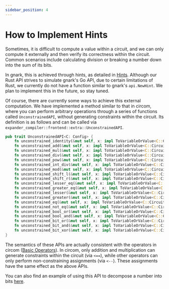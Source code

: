 ```yaml
---
sidebar_position: 4
---
```


# How to Implement Hints

Sometimes, it is difficult to compute a value within a circuit, and we can only compute it externally and then verify its correctness within the circuit. Common scenarios include calculating division or breaking a number down into the sum of its bits.

In gnark, this is achieved through hints, as detailed in [Hints](https://docs.gnark.consensys.io/HowTo/write/hints). Although our Rust API strives to simulate gnark's Go API, due to certain limitations of Rust, we currently do not have a function similar to gnark's `api.NewHint`. We plan to implement this in the future, so stay tuned.

Of course, there are currently some ways to achieve this external computation. We have implemented a method similar to that in circom, where you can perform arbitrary operations through a series of functions called `UnconstrainedAPI`, without generating constraints within the circuit. Its definition is as follows and can be called via `expander_compiler::frontend::extra::UnconstrainedAPI`.

```rust
pub trait UnconstrainedAPI<C: Config> {
    fn unconstrained_identity(&mut self, x: impl ToVariableOrValue<C::CircuitField>) -> Variable;
    fn unconstrained_add(&mut self, x: impl ToVariableOrValue<C::CircuitField>, y: impl ToVariableOrValue<C::CircuitField>) -> Variable;
    fn unconstrained_mul(&mut self, x: impl ToVariableOrValue<C::CircuitField>, y: impl ToVariableOrValue<C::CircuitField>) -> Variable;
    fn unconstrained_div(&mut self, x: impl ToVariableOrValue<C::CircuitField>, y: impl ToVariableOrValue<C::CircuitField>) -> Variable;
    fn unconstrained_pow(&mut self, x: impl ToVariableOrValue<C::CircuitField>, y: impl ToVariableOrValue<C::CircuitField>) -> Variable;
    fn unconstrained_int_div(&mut self, x: impl ToVariableOrValue<C::CircuitField>, y: impl ToVariableOrValue<C::CircuitField>) -> Variable;
    fn unconstrained_mod(&mut self, x: impl ToVariableOrValue<C::CircuitField>, y: impl ToVariableOrValue<C::CircuitField>) -> Variable;
    fn unconstrained_shift_l(&mut self, x: impl ToVariableOrValue<C::CircuitField>, y: impl ToVariableOrValue<C::CircuitField>) -> Variable;
    fn unconstrained_shift_r(&mut self, x: impl ToVariableOrValue<C::CircuitField>, y: impl ToVariableOrValue<C::CircuitField>) -> Variable;
    fn unconstrained_lesser_eq(&mut self, x: impl ToVariableOrValue<C::CircuitField>, y: impl ToVariableOrValue<C::CircuitField>) -> Variable;
    fn unconstrained_greater_eq(&mut self, x: impl ToVariableOrValue<C::CircuitField>, y: impl ToVariableOrValue<C::CircuitField>) -> Variable;
    fn unconstrained_lesser(&mut self, x: impl ToVariableOrValue<C::CircuitField>, y: impl ToVariableOrValue<C::CircuitField>) -> Variable;
    fn unconstrained_greater(&mut self, x: impl ToVariableOrValue<C::CircuitField>, y: impl ToVariableOrValue<C::CircuitField>) -> Variable;
    fn unconstrained_eq(&mut self, x: impl ToVariableOrValue<C::CircuitField>, y: impl ToVariableOrValue<C::CircuitField>) -> Variable;
    fn unconstrained_not_eq(&mut self, x: impl ToVariableOrValue<C::CircuitField>, y: impl ToVariableOrValue<C::CircuitField>) -> Variable;
    fn unconstrained_bool_or(&mut self, x: impl ToVariableOrValue<C::CircuitField>, y: impl ToVariableOrValue<C::CircuitField>) -> Variable;
    fn unconstrained_bool_and(&mut self, x: impl ToVariableOrValue<C::CircuitField>, y: impl ToVariableOrValue<C::CircuitField>) -> Variable;
    fn unconstrained_bit_or(&mut self, x: impl ToVariableOrValue<C::CircuitField>, y: impl ToVariableOrValue<C::CircuitField>) -> Variable;
    fn unconstrained_bit_and(&mut self, x: impl ToVariableOrValue<C::CircuitField>, y: impl ToVariableOrValue<C::CircuitField>) -> Variable;
    fn unconstrained_bit_xor(&mut self, x: impl ToVariableOrValue<C::CircuitField>, y: impl ToVariableOrValue<C::CircuitField>) -> Variable;
}
```

The semantics of these APIs are actually consistent with the operators in circom ([Basic Operators](https://docs.circom.io/circom-language/basic-operators/)). In circom, only addition and multiplication can generate constraints within the circuit (via `<==`), while other operators can only perform non-constraining assignments (via `<--`). These assignments have the same effect as the above APIs.

You can also find an example of using this API to decompose a number into bits [here](https://github.com/PolyhedraZK/ExpanderCompilerCollection/blob/master/expander_compiler/tests/to_binary_unconstrained_api.rs).